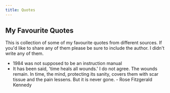 ```yaml
---
title: Quotes
---
```


## My Favourite Quotes

This is collection of some of my favourite quotes from different sources. If you'd like to share any of them please be sure to include the author. I didn't write any of them.

- 1984 was not supposed to be an instruction manual
- It has been said, 'time heals all wounds.' I do not agree. The wounds remain. In time, the mind, protecting its sanity, covers them with scar tissue and the pain lessens. But it is never gone. - Rose Fitzgerald Kennedy 